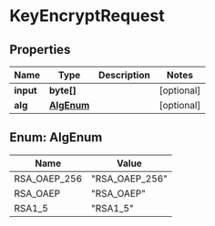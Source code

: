 
# KeyEncryptRequest

## Properties
Name | Type | Description | Notes
------------ | ------------- | ------------- | -------------
**input** | **byte[]** |  |  [optional]
**alg** | [**AlgEnum**](#AlgEnum) |  |  [optional]


<a name="AlgEnum"></a>
## Enum: AlgEnum
Name | Value
---- | -----
RSA_OAEP_256 | &quot;RSA_OAEP_256&quot;
RSA_OAEP | &quot;RSA_OAEP&quot;
RSA1_5 | &quot;RSA1_5&quot;



